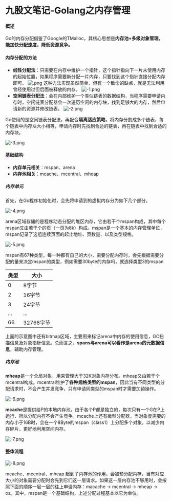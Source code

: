 # 九股文笔记-Golang之内存管理

#### 概述

Go的内存分配借鉴了Google的TMalloc，其核心思想是**内存池\+多级对象管理**，**能加快分配速度，降低资源竞争。**

#### 内存分配的方法

* **线性分配法**：只需要在内存中维护一个指针，这个指针指向下一片未使用内存的起始位置，如果程序需要新分配一片内存，只要找到这个指针直接分配内存即可。
    ![.png](image/.png)
    这种方法实现虽然简单，但有一个致命的缺点，就是无法利用曾经使用过但后面被释放的内存。
    ![-1.png](image/-1.png)
* **空闲链表分配法**：会在内部维护一个类似链表的数据结构，当程序需要申请内存时，空闲链表分配器会一次遍历空闲的内存块，找到足够大的内存，然后申请新的资源并修改链表。
    ![-2.png](image/-2.png)

Go使用的是空闲链表分配法，再配合**隔离适应策略**，将内存分割成多个链表，每个链表中内存块大小相等，申请内存时先找到合适的链表，再在链表中找到合适的内存块。

![-3.png](image/-3.png)

#### 基础结构

* **内存单元相关**：mspan、arena
* **内存池相关**：mcache、mcentral、mheap

##### 内存单元

首先，在Go程序初始化时，会先将申请到的虚拟内存分为如下几个部分。

![-4.png](image/-4.png)

arena区域存储的是程序动态分配的堆区内存，它由若干个mspan构成，其中每个mspan又由若干个的页（一页为8k）构成。mspan是一个基本的内存管理单位，mspan记录了这组连续页面的起止地址、页数量、以及类型规格。

![-5.png](image/-5.png)

mspan有67种类型，每一种都有自己的大小，需要分配内存时，会先根据需要分配的量来决定mspan的类型，例如需要30byte的内存吗，就选择类型3的mspan

|类型|大小     |
|----|---------|
|0   |8字节    |
|2   |16字节   |
|3   |24字节   |
|... |...      |
|66  |32768字节|

上面的示意图中还有bitmap区域，主要用来标记arena中内存的使用信息，GC扫描信息及对象指针信息。总而言之，**spans与arena可以看作是arena的元数据信息**，辅助内存管理。

##### 内存池

**mheap**是一个全局对象，用来管理大于32K对象内存分布。mheap又由若干个mcentral构成。mcentral维护了**各种规格类型的mspan**，因此当有不同类型的分配请求时，不会产生并发竞争，只有申请同类型的mspan时才需要加锁操作。

![-6.png](image/-6.png)

**mcache**是提供给P的本地内存池，由于各个P都是独立的，每次只有一个G在P上运行，所以分配内存不会产生竞争。mcache上还有微型分配器，当对象度需要的内存小于16B时，会在一个8Byte的mspan（class1）上分配多个对象，以减少内存碎片，更好地利用空间内存。

![-7.png](image/-7.png)

#### 整体流程

![-8.png](image/-8.png)

mcache、mcentral、mheap 起到了内存池的作用，会被预分配内存，当有对应大小的对象需要分配时会先到它们这一层请求。如果这一层内存池不够用时，会按照下面的顺序一层一层的往上申请内存：macache \-\> mcentral \-\> mheap \-\> os。其中，mspan是一个基础结构，上述分配过程基本以它为单位。
